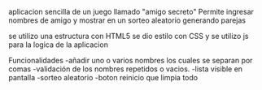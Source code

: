 aplicacion sencilla de un juego llamado "amigo secreto" 
Permite ingresar nombres de amigo y mostrar en un sorteo aleatorio generando parejas 

se utilizo una estructura con HTML5
se dio estilo con CSS
y se utilizo js para la logica de la aplicacion 

Funcionalidades
-añadir uno o varios nombres los cuales se separan por comas 
-validación de los nombres repetidos o vacios.
-lista visible en pantalla
-sorteo aleatorio 
-boton reinicio que limpia todo
